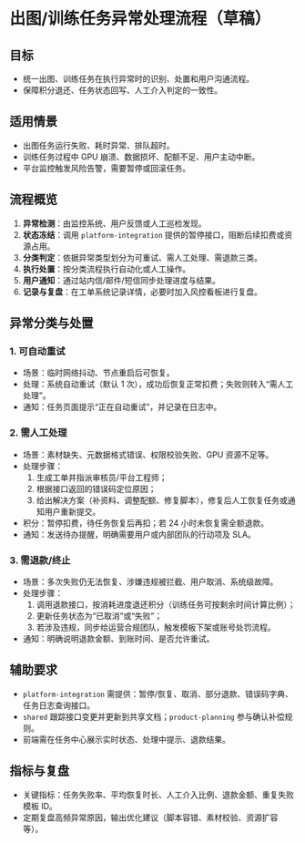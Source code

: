 ﻿# 出图/训练任务异常处理流程（草稿）

## 目标
- 统一出图、训练任务在执行异常时的识别、处置和用户沟通流程。
- 保障积分退还、任务状态回写、人工介入判定的一致性。

## 适用情景
- 出图任务运行失败、耗时异常、排队超时。
- 训练任务过程中 GPU 崩溃、数据损坏、配额不足、用户主动中断。
- 平台监控触发风险告警，需要暂停或回滚任务。

## 流程概览
1. **异常检测**：由监控系统、用户反馈或人工巡检发现。
2. **状态冻结**：调用 `platform-integration` 提供的暂停接口，阻断后续扣费或资源占用。
3. **分类判定**：依据异常类型划分为可重试、需人工处理、需退款三类。
4. **执行处置**：按分类流程执行自动化或人工操作。
5. **用户通知**：通过站内信/邮件/短信同步处理进度与结果。
6. **记录与复盘**：在工单系统记录详情，必要时加入风控看板进行复盘。

## 异常分类与处置
### 1. 可自动重试
- 场景：临时网络抖动、节点重启后可恢复。
- 处理：系统自动重试（默认 1 次），成功后恢复正常扣费；失败则转入“需人工处理”。
- 通知：任务页面提示“正在自动重试”，并记录在日志中。

### 2. 需人工处理
- 场景：素材缺失、元数据格式错误、权限校验失败、GPU 资源不足等。
- 处理步骤：
  1. 生成工单并指派审核员/平台工程师；
  2. 根据接口返回的错误码定位原因；
  3. 给出解决方案（补资料、调整配额、修复脚本），修复后人工恢复任务或通知用户重新提交。
- 积分：暂停扣费，待任务恢复后再扣；若 24 小时未恢复需全额退款。
- 通知：发送待办提醒，明确需要用户或内部团队的行动项及 SLA。

### 3. 需退款/终止
- 场景：多次失败仍无法恢复、涉嫌违规被拦截、用户取消、系统级故障。
- 处理步骤：
  1. 调用退款接口，按消耗进度退还积分（训练任务可按剩余时间计算比例）；
  2. 更新任务状态为“已取消”或“失败”；
  3. 若涉及违规，同步给运营合规团队，触发模板下架或账号处罚流程。
- 通知：明确说明退款金额、到账时间、是否允许重试。

## 辅助要求
- `platform-integration` 需提供：暂停/恢复、取消、部分退款、错误码字典、任务日志查询接口。
- `shared` 跟踪接口变更并更新到共享文档；`product-planning` 参与确认补偿规则。
- 前端需在任务中心展示实时状态、处理中提示、退款结果。

## 指标与复盘
- 关键指标：任务失败率、平均恢复时长、人工介入比例、退款金额、重复失败模板 ID。
- 定期复盘高频异常原因，输出优化建议（脚本容错、素材校验、资源扩容等）。
